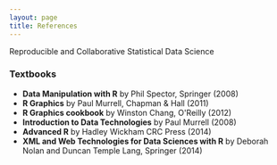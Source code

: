 ```yaml
---
layout: page
title: References
---
```


<p class="message">
  Reproducible and Collaborative Statistical Data Science
</p>

### Textbooks

- __Data Manipulation with R__ by Phil Spector, Springer (2008)
- __R Graphics__ by Paul Murrell, Chapman & Hall (2011)
- __R Graphics cookbook__ by Winston Chang, O'Reilly (2012)
- __Introduction to Data Technologies__ by Paul Murrell (2008)
- __Advanced R__ by Hadley Wickham CRC Press (2014)
- __XML and Web Technologies for Data Sciences with R__ by Deborah Nolan and Duncan Temple Lang, Springer (2014)
 


